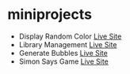 # miniprojects
<ul>
  <li>Display Random Color <a href="https://displayrandomcolor.netlify.app/">Live Site</a></li>
   <li>Library Management  <a href="https://library-management-d.netlify.app/">Live Site</a></li>
   <li>Generate Bubbles  <a href="https://generatebubbles-d.netlify.app/">Live Site</a></li>
   <li>Simon Says Game <a href="https://simon-says-game-d.netlify.app/">Live Site</a></li>
</ul>

